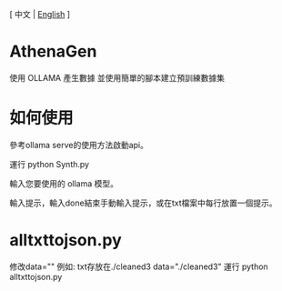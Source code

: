 \[ 中文 | [English](README.md) \]
# AthenaGen
使用 OLLAMA 產生數據
並使用簡單的腳本建立預訓練數據集

# 如何使用
參考ollama serve的使用方法啟動api。

運行 python Synth.py

輸入您要使用的 ollama 模型。

輸入提示，輸入done結束手動輸入提示，或在txt檔案中每行放置一個提示。
# alltxttojson.py
修改data=""
例如:
txt存放在./cleaned3
data="./cleaned3"
運行 python alltxttojson.py
